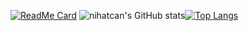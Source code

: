 [![ReadMe Card](https://github-readme-stats.vercel.app/api/pin/?username=nihatcanertug&repo=github-readme-stats)](https://github.com/nihatcanertug/github-readme-stats)
![nihatcan's GitHub stats](https://github-readme-stats.vercel.app/api?username=nihatcanertug&show_icons=true&theme=radical)[![Top Langs](https://github-readme-stats.vercel.app/api/top-langs/?username=nihatcanertug&layout=compact)](https://github.com/nihatcanertug/github-readme-stats)






